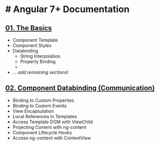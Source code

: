 # # Angular 7+ Documentation

## [01. The Basics](https://github.com/gorj00/Angular-Docs/blob/master/01.%20The%20Basics.md)
- Component Template
- Component Styles
- Databinding
  - String Interpolation
  - Property Binding
  - 
- ... _add remaining sections_!

## [02. Component Databinding (Communication)](https://github.com/gorj00/Angular-Docs/blob/master/02.%20Component%20Databinding%20(Communication).md)
- Binding to Custom Properties
- Binding to Custom Events
- View Encapsulation
- Local References in Templates
- Access Template DOM with ViewChild
- Projecting Content with ng-content
- Component Lifecycle Hooks
- Access ng-content with ContentView
